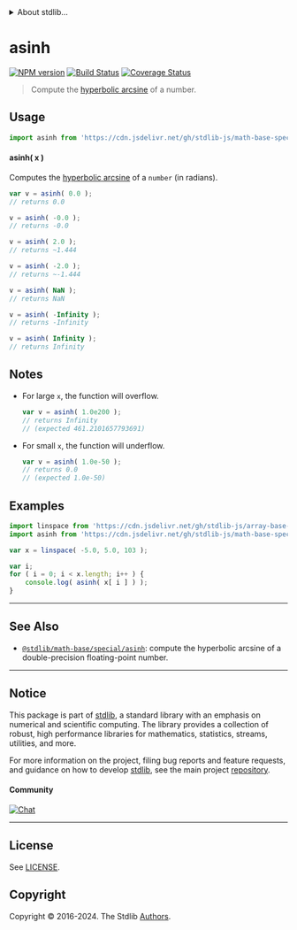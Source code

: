 <!--

@license Apache-2.0

Copyright (c) 2018 The Stdlib Authors.

Licensed under the Apache License, Version 2.0 (the "License");
you may not use this file except in compliance with the License.
You may obtain a copy of the License at

   http://www.apache.org/licenses/LICENSE-2.0

Unless required by applicable law or agreed to in writing, software
distributed under the License is distributed on an "AS IS" BASIS,
WITHOUT WARRANTIES OR CONDITIONS OF ANY KIND, either express or implied.
See the License for the specific language governing permissions and
limitations under the License.

-->


<details>
  <summary>
    About stdlib...
  </summary>
  <p>We believe in a future in which the web is a preferred environment for numerical computation. To help realize this future, we've built stdlib. stdlib is a standard library, with an emphasis on numerical and scientific computation, written in JavaScript (and C) for execution in browsers and in Node.js.</p>
  <p>The library is fully decomposable, being architected in such a way that you can swap out and mix and match APIs and functionality to cater to your exact preferences and use cases.</p>
  <p>When you use stdlib, you can be absolutely certain that you are using the most thorough, rigorous, well-written, studied, documented, tested, measured, and high-quality code out there.</p>
  <p>To join us in bringing numerical computing to the web, get started by checking us out on <a href="https://github.com/stdlib-js/stdlib">GitHub</a>, and please consider <a href="https://opencollective.com/stdlib">financially supporting stdlib</a>. We greatly appreciate your continued support!</p>
</details>

# asinh

[![NPM version][npm-image]][npm-url] [![Build Status][test-image]][test-url] [![Coverage Status][coverage-image]][coverage-url] <!-- [![dependencies][dependencies-image]][dependencies-url] -->

> Compute the [hyperbolic arcsine][inverse-hyperbolic] of a number.



<section class="usage">

## Usage

```javascript
import asinh from 'https://cdn.jsdelivr.net/gh/stdlib-js/math-base-special-fast-asinh@v0.3.0-deno/mod.js';
```

#### asinh( x )

Computes the [hyperbolic arcsine][inverse-hyperbolic] of a `number` (in radians).

```javascript
var v = asinh( 0.0 );
// returns 0.0

v = asinh( -0.0 );
// returns -0.0

v = asinh( 2.0 );
// returns ~1.444

v = asinh( -2.0 );
// returns ~-1.444

v = asinh( NaN );
// returns NaN

v = asinh( -Infinity );
// returns -Infinity

v = asinh( Infinity );
// returns Infinity
```

</section>

<!-- /.usage -->

<section class="notes">

## Notes

-   For large `x`, the function will overflow.

    ```javascript
    var v = asinh( 1.0e200 );
    // returns Infinity
    // (expected 461.2101657793691)
    ```

-   For small `x`, the function will underflow.

    ```javascript
    var v = asinh( 1.0e-50 );
    // returns 0.0
    // (expected 1.0e-50)
    ```

</section>

<!-- /.notes -->

<section class="examples">

## Examples

<!-- eslint no-undef: "error" -->

```javascript
import linspace from 'https://cdn.jsdelivr.net/gh/stdlib-js/array-base-linspace@deno/mod.js';
import asinh from 'https://cdn.jsdelivr.net/gh/stdlib-js/math-base-special-fast-asinh@v0.3.0-deno/mod.js';

var x = linspace( -5.0, 5.0, 103 );

var i;
for ( i = 0; i < x.length; i++ ) {
    console.log( asinh( x[ i ] ) );
}
```

</section>

<!-- /.examples -->

<!-- C interface documentation. -->



<!-- Section for related `stdlib` packages. Do not manually edit this section, as it is automatically populated. -->

<section class="related">

* * *

## See Also

-   <span class="package-name">[`@stdlib/math-base/special/asinh`][@stdlib/math/base/special/asinh]</span><span class="delimiter">: </span><span class="description">compute the hyperbolic arcsine of a double-precision floating-point number.</span>

</section>

<!-- /.related -->

<!-- Section for all links. Make sure to keep an empty line after the `section` element and another before the `/section` close. -->


<section class="main-repo" >

* * *

## Notice

This package is part of [stdlib][stdlib], a standard library with an emphasis on numerical and scientific computing. The library provides a collection of robust, high performance libraries for mathematics, statistics, streams, utilities, and more.

For more information on the project, filing bug reports and feature requests, and guidance on how to develop [stdlib][stdlib], see the main project [repository][stdlib].

#### Community

[![Chat][chat-image]][chat-url]

---

## License

See [LICENSE][stdlib-license].


## Copyright

Copyright &copy; 2016-2024. The Stdlib [Authors][stdlib-authors].

</section>

<!-- /.stdlib -->

<!-- Section for all links. Make sure to keep an empty line after the `section` element and another before the `/section` close. -->

<section class="links">

[npm-image]: http://img.shields.io/npm/v/@stdlib/math-base-special-fast-asinh.svg
[npm-url]: https://npmjs.org/package/@stdlib/math-base-special-fast-asinh

[test-image]: https://github.com/stdlib-js/math-base-special-fast-asinh/actions/workflows/test.yml/badge.svg?branch=v0.3.0
[test-url]: https://github.com/stdlib-js/math-base-special-fast-asinh/actions/workflows/test.yml?query=branch:v0.3.0

[coverage-image]: https://img.shields.io/codecov/c/github/stdlib-js/math-base-special-fast-asinh/main.svg
[coverage-url]: https://codecov.io/github/stdlib-js/math-base-special-fast-asinh?branch=main

<!--

[dependencies-image]: https://img.shields.io/david/stdlib-js/math-base-special-fast-asinh.svg
[dependencies-url]: https://david-dm.org/stdlib-js/math-base-special-fast-asinh/main

-->

[chat-image]: https://img.shields.io/gitter/room/stdlib-js/stdlib.svg
[chat-url]: https://app.gitter.im/#/room/#stdlib-js_stdlib:gitter.im

[stdlib]: https://github.com/stdlib-js/stdlib

[stdlib-authors]: https://github.com/stdlib-js/stdlib/graphs/contributors

[umd]: https://github.com/umdjs/umd
[es-module]: https://developer.mozilla.org/en-US/docs/Web/JavaScript/Guide/Modules

[deno-url]: https://github.com/stdlib-js/math-base-special-fast-asinh/tree/deno
[deno-readme]: https://github.com/stdlib-js/math-base-special-fast-asinh/blob/deno/README.md
[umd-url]: https://github.com/stdlib-js/math-base-special-fast-asinh/tree/umd
[umd-readme]: https://github.com/stdlib-js/math-base-special-fast-asinh/blob/umd/README.md
[esm-url]: https://github.com/stdlib-js/math-base-special-fast-asinh/tree/esm
[esm-readme]: https://github.com/stdlib-js/math-base-special-fast-asinh/blob/esm/README.md
[branches-url]: https://github.com/stdlib-js/math-base-special-fast-asinh/blob/main/branches.md

[stdlib-license]: https://raw.githubusercontent.com/stdlib-js/math-base-special-fast-asinh/main/LICENSE

[inverse-hyperbolic]: https://en.wikipedia.org/wiki/Inverse_hyperbolic_function

<!-- <related-links> -->

[@stdlib/math/base/special/asinh]: https://github.com/stdlib-js/math-base-special-asinh/tree/deno

<!-- </related-links> -->

</section>

<!-- /.links -->
